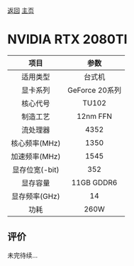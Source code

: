 [返回](../../)  [主页](../../../../)
# NVIDIA RTX 2080TI

| 项目 | 参数 |
| :------: | :------: |
|适用类型 | 台式机|
|显卡系列| GeForce 20系列|
|核心代号|TU102 |
|制造工艺| 12nm FFN |
|流处理器| 4352 |
|核心频率(MHz)| 1350 |
|加速频率(MHz)|1545 |
|显存位宽(-bit)| 352 |
|显存容量| 11GB GDDR6 |
|显存频率(GHz)| 14 |
|功耗|260W |

## 评价

 未完待续...